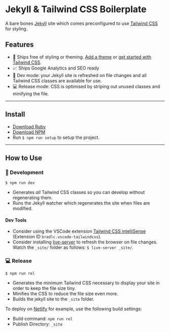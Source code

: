 # Jekyll & Tailwind CSS Boilerplate

A bare bones [Jekyll](https://jekyllrb.com/) site which comes preconfigured to use [Tailwind CSS](https://tailwindcss.com/) for styling.

## Features

- 🤍 Ships free of styling or theming. [Add a theme](https://jekyllrb.com/resources/) or [get started with Tailwind CSS](https://tailwindcss.com/docs/utility-first/).
- 📈 Ships Google Analytics and SEO ready
- 🍕 Dev mode: your Jekyll site is refreshed on file changes and all Tailwind CSS classes are available for use.
- 💻 Release mode: CSS is optimised by striping out unused classes and minifying the file.

---

## Install

- [Download Ruby](https://www.ruby-lang.org/en/downloads/)
- [Download NPM](https://www.npmjs.com/get-npm)
- Run `$ npm run setup` to setup the project.

---

## How to Use

### 🍕 Development

```$ npm run dev```

- Generates _all_ Tailwind CSS classes so you can develop without regenerating them.
- Runs the Jekyll watcher which regenerates the site when files are modified.

#### Dev Tools
- Consider using the VSCode extension [Tailwind CSS intelliSense](https://marketplace.visualstudio.com/items?itemName=bradlc.vscode-tailwindcss) (Extension ID `bradlc.vscode-tailwindcss`).
- Consider installing [live-server](https://www.npmjs.com/package/live-server) to refresh the browser on file changes. Watch the `_site/` folder as follows: `$ live-server _site/`.

### 💻 Release

```$ npm run rel```

- Generates the minimum Tailwind CSS necessary to display your site in order to keep the file size tiny.
- Minifies the CSS to reduce the file size even more.
- Builds the jekyll site to the `_site` folder.

To deploy on [Netlify](https://www.netlify.com/) for example, use the following build settings:
- Build command: `npm run rel`
- Publish Directory: `_site`